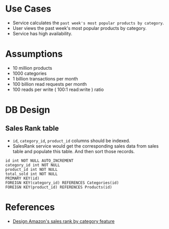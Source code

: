 
# Use Cases
- Service calculates the `past week's most popular products by category`.
- User views the past week's most popular products by category.
- Service has high availability.

# Assumptions
- 10 million products
- 1000 categories
- 1 billion transactions per month
- 100 billion read requests per month
- 100 reads per write ( 100:1 read:write ) ratio

# DB Design

## Sales Rank table
- `id`, `category_id`, `product_id` columns should be indexed.
- SalesRank service would get the corresponding sales data from sales table and populate this table. And then sort those records.

```
id int NOT NULL AUTO_INCREMENT
category_id int NOT NULL
product_id int NOT NULL
total_sold int NOT NULL
PRIMARY KEY(id)
FOREIGN KEY(category_id) REFERENCES Categories(id)
FOREIGN KEY(product_id) REFERENCES Products(id)
```

# References
- [Design Amazon's sales rank by category feature](https://github.com/donnemartin/system-design-primer/blob/master/solutions/system_design/sales_rank/README.md)